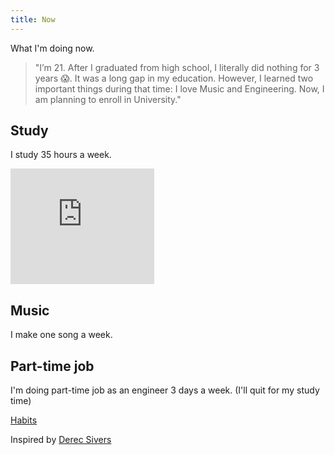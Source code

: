 ```yaml
---
title: Now
---
```


What I'm doing now.


>"I’m 21. After I graduated from high school, I literally did nothing for 3 years 😱. It was a long gap in my education. However, I learned two important things during that time: I love Music and Engineering. Now, I am planning to enroll in University."


## Study

I study 35 hours a week.

<iframe src="https://www.beeminder.com/widget?slug=study&username=sachie" height="185px" width="230px" frameborder="0px" ></iframe>

## Music

I make one song a week.

## Part-time job

I'm doing part-time job as an engineer 3 days a week.
(I'll quit for my study time)

[Habits](https://www.beeminder.com/sachie/gallery)

Inspired by [Derec Sivers](https://nownownow.com/about)
